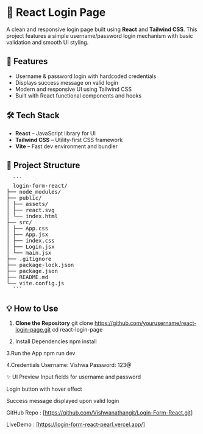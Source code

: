 # 🔐 React Login Page

A clean and responsive login page built using **React** and **Tailwind CSS**. This project features a simple username/password login mechanism with basic validation and smooth UI styling.

## 🚀 Features

- Username & password login with hardcoded credentials
- Displays success message on valid login
- Modern and responsive UI using Tailwind CSS
- Built with React functional components and hooks

## 🛠️ Tech Stack

- **React** – JavaScript library for UI
- **Tailwind CSS** – Utility-first CSS framework
- **Vite** – Fast dev environment and bundler

## 📂 Project Structure

<pre>
  ```
  login-form-react/
├── node_modules/
├── public/
│ ├── assets/
│ ├── react.svg
│ └── index.html
├── src/
│ ├── App.css
│ ├── App.jsx
│ ├── index.css
│ ├── Login.jsx
│ └── main.jsx
├── .gitignore
├── package-lock.json
├── package.json
├── README.md
└── vite.config.js
  ```
</pre>


## 💡 How to Use

1. **Clone the Repository**
   git clone https://github.com/yourusername/react-login-page.git
   cd react-login-page
   
2. Install Dependencies
   npm install

3.Run the App
  npm run dev

4.Credentials
Username: Vishwa
Password: 123@

✨ UI Preview
Input fields for username and password

Login button with hover effect

Success message displayed upon valid login

GitHub Repo : [https://github.com/Vishwanathangit/Login-Form-React.git]

LiveDemo : [https://login-form-react-pearl.vercel.app/]

